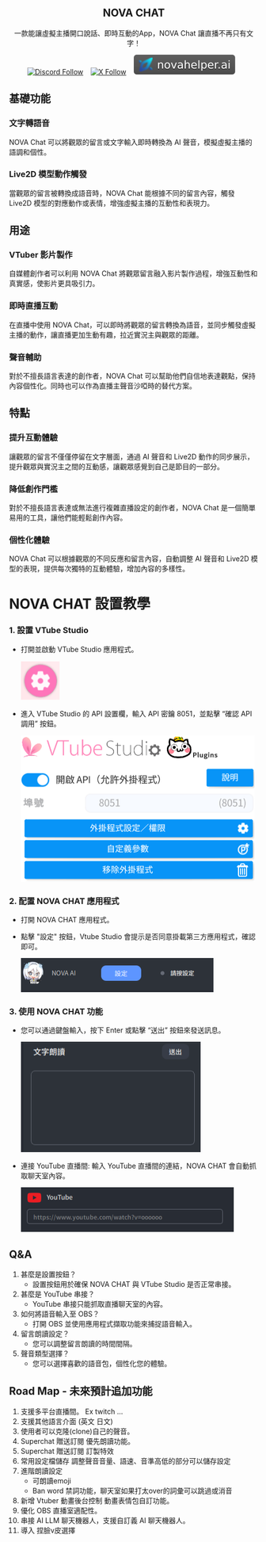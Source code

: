 <p align="center">
  <h2 align="center">NOVA CHAT</h2>
  <p align="center">
    一款能讓虛擬主播開口說話、即時互動的App，NOVA Chat 讓直播不再只有文字！
  </p>
</p>

<center>

[![Discord Follow](https://dcbadge.limes.pink/api/server/GvX9sM3Z?style=flat)](https://discord.gg/GvX9sM3Z) &ensp;
[![X Follow](https://img.shields.io/twitter/follow/nova_assistant)](https://twitter.com/nova_assistant/) &ensp;
[![Nova.ai](nova-ai.svg)](https://novahelper.ai/) &ensp;

</center>

## 基礎功能

### 文字轉語音
NOVA Chat 可以將觀眾的留言或文字輸入即時轉換為 AI 聲音，模擬虛擬主播的語調和個性。

### Live2D 模型動作觸發
當觀眾的留言被轉換成語音時，NOVA Chat 能根據不同的留言內容，觸發 Live2D 模型的對應動作或表情，增強虛擬主播的互動性和表現力。

## 用途

### VTuber 影片製作
自媒體創作者可以利用 NOVA Chat 將觀眾留言融入影片製作過程，增強互動性和真實感，使影片更具吸引力。

### 即時直播互動
在直播中使用 NOVA Chat，可以即時將觀眾的留言轉換為語音，並同步觸發虛擬主播的動作，讓直播更加生動有趣，拉近實況主與觀眾的距離。

### 聲音輔助
對於不擅長語言表達的創作者，NOVA Chat 可以幫助他們自信地表達觀點，保持內容個性化。同時也可以作為直播主聲音沙啞時的替代方案。

## 特點

### 提升互動體驗
讓觀眾的留言不僅僅停留在文字層面，通過 AI 聲音和 Live2D 動作的同步展示，提升觀眾與實況主之間的互動感，讓觀眾感覺到自己是節目的一部分。

### 降低創作門檻
對於不擅長語言表達或無法進行複雜直播設定的創作者，NOVA Chat 是一個簡單易用的工具，讓他們能輕鬆創作內容。

### 個性化體驗
NOVA Chat 可以根據觀眾的不同反應和留言內容，自動調整 AI 聲音和 Live2D 模型的表現，提供每次獨特的互動體驗，增加內容的多樣性。

# NOVA CHAT 設置教學

### 1. 設置 VTube Studio
+ 打開並啟動 VTube Studio 應用程式。

  ![vTube icon](vTube.png)
+ 進入 VTube Studio 的 API 設置欄，輸入 API 密鑰 8051，並點擊 “確認 API 調用” 按鈕。

  ![vTube Setting](vTube-setting.png)
### 2. 配置 NOVA CHAT 應用程式
+ 打開 NOVA CHAT 應用程式。
+ 點擊 "設定" 按鈕，Vtube Studio 會提示是否同意掛載第三方應用程式，確認即可。
  
  ![Nova Setting](Nova-setting.png)
### 3. 使用 NOVA CHAT 功能
+ 您可以通過鍵盤輸入，按下 Enter 或點擊 “送出” 按鈕來發送訊息。

  ![Text Input](text-input.png)
+ 連接 YouTube 直播間: 輸入 YouTube 直播間的連結，NOVA CHAT 會自動抓取聊天室內容。

  ![YT Setting](yt-setting.png)
## Q&A
  1. 甚麼是設置按鈕？
      + 設置按鈕用於確保 NOVA CHAT 與 VTube Studio 是否正常串接。
  2. 甚麼是 YouTube 串接？
      + YouTube 串接只能抓取直播聊天室的內容。
  3. 如何將語音輸入至 OBS？
      + 打開 OBS 並使用應用程式擷取功能來捕捉語音輸入。
  4. 留言朗讀設定？
      + 您可以調整留言朗讀的時間間隔。
  5. 聲音類型選擇？
      + 您可以選擇喜歡的語音包，個性化您的體驗。
## Road Map - 未來預計追加功能
  1. 支援多平台直播間。 Ex twitch ...
  2. 支援其他語言介面 (英文 日文) 
  3. 使用者可以克隆(clone)自己的聲音。
  4. Superchat 贈送訂閱 優先朗讀功能。
  5. Superchat 贈送訂閱 訂製特效
  6. 常用設定檔儲存 調整聲音音量、語速、音準高低的部分可以儲存設定
  7. 進階朗讀設定
      + 可朗讀emoji
      + Ban word 禁詞功能，聊天室如果打太over的詞彙可以跳過或消音
  8. 新增 Vtuber 動畫後台控制 動畫表情包自訂功能。
  9. 優化 OBS 直播室適配性。
  10. 串接 AI LLM 聊天機器人，支援自訂義 AI 聊天機器人。
  11. 導入 捏臉v皮選擇

